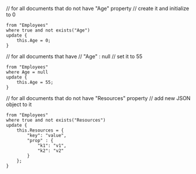 ﻿// for all documents that do not have "Age" property
// create it and initialize to 0
```
from "Employees" 
where true and not exists("Age")
update {
    this.Age = 0;
}
```

// for all documents that have
// "Age" : null
// set it to 55
```
from "Employees" 
where Age = null
update {
    this.Age = 55;
}
```

// for all documents that do not have "Resources" property
// add new JSON object to it
```
from "Employees" 
where true and not exists("Resources")
update {
    this.Resources = {
        "key": "value",
        "prop" : {
            "k1": "v1",
            "k2": "v2"
        }
    };
}
```